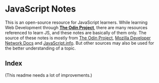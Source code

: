 # JavaScript Notes

This is an open-source resource for JavaScript learners. While learning Web Development through [**The Odin Project**](https://github.com/TheOdinProject), there are many resources referenced to learn JS, and these notes are basically of them only. The source of these notes is mostly from [The Odin Project](https://www.theodinproject.com/), [Mozilla Developer Network Docs](https://developer.mozilla.org/) and [JavaScript.info](https://javascript.info). But other sources may also be used for the better understanding of a topic.

## Index

(This readme needs a lot of improvements.)

